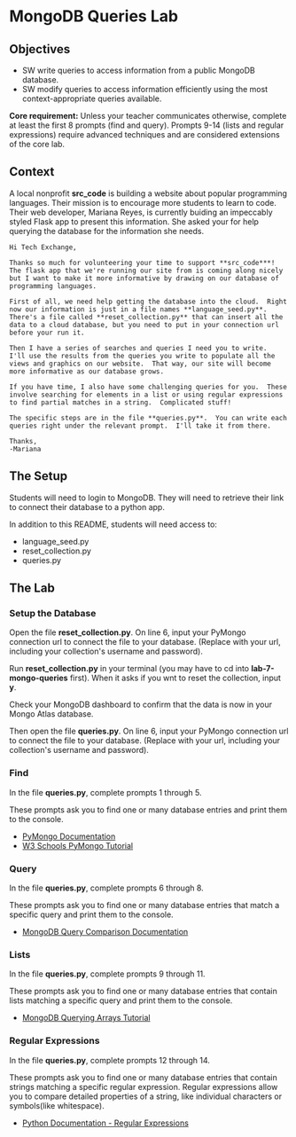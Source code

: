 # MongoDB Queries Lab

## Objectives

* SW write queries to access information from a public MongoDB database. 
* SW modify queries to access information efficiently using the most context-appropriate queries available.

**Core requirement:** Unless your teacher communicates otherwise, complete at least the first 8 prompts (find and query).  Prompts 9-14 (lists and regular expressions) require advanced techniques and are considered extensions of the core lab.

## Context
A local nonprofit **src_code** is building a website about popular programming languages.  Their mission is to encourage more students to learn to code.  Their web developer, Mariana Reyes, is currently buiding an impeccably styled Flask app to present this information.  She asked your for help querying the database for the information she needs.

    Hi Tech Exchange,

    Thanks so much for volunteering your time to support **src_code***!  The flask app that we're running our site from is coming along nicely but I want to make it more informative by drawing on our database of programming languages.

    First of all, we need help getting the database into the cloud.  Right now our information is just in a file names **language_seed.py**.  There's a file called **reset_collection.py** that can insert all the data to a cloud database, but you need to put in your connection url before your run it.

    Then I have a series of searches and queries I need you to write.  I'll use the results from the queries you write to populate all the views and graphics on our website.  That way, our site will become more informative as our database grows.

    If you have time, I also have some challenging queries for you.  These involve searching for elements in a list or using regular expressions to find partial matches in a string.  Complicated stuff!

    The specific steps are in the file **queries.py**.  You can write each queries right under the relevant prompt.  I'll take it from there.
    
    Thanks,
    -Mariana

## The Setup
Students will need to login to MongoDB.  They will need to retrieve their link to connect their database to a python app.

In addition to this README, students will need access to:
* language_seed.py
* reset_collection.py
* queries.py

## The Lab

### Setup the Database
Open the file **reset_collection.py**.  On line 6, input your PyMongo connection url to connect the file to your database.  (Replace <url> with your url, including your collection's username and password).

Run **reset_collection.py** in your terminal (you may have to cd into **lab-7-mongo-queries** first).  When it asks if you wnt to reset the collection, input **y**.

Check your MongoDB dashboard to confirm that the data is now in your Mongo Atlas database.

Then open the file **queries.py**.  On line 6, input your PyMongo connection url to connect the file to your database.  (Replace <url> with your url, including your collection's username and password).

### Find
In the file **queries.py**, complete prompts 1 through 5.

These prompts ask you to find one or many database entries and print them to the console.

* [PyMongo Documentation](https://pymongo.readthedocs.io/en/stable/tutorial.html) 
* [W3 Schools PyMongo Tutorial](https://www.w3schools.com/python/python_mongodb_getstarted.asp)

### Query
In the file **queries.py**, complete prompts 6 through 8.

These prompts ask you to find one or many database entries that match a specific query and print them to the console.

* [MongoDB Query Comparison Documentation](https://docs.mongodb.com/manual/reference/operator/query-comparison/)

### Lists
In the file **queries.py**, complete prompts 9 through 11.

These prompts ask you to find one or many database entries that contain lists matching a specific query and print them to the console.

* [MongoDB Querying Arrays Tutorial](https://docs.mongodb.com/manual/tutorial/query-arrays/)

### Regular Expressions
In the file **queries.py**, complete prompts 12 through 14.

These prompts ask you to find one or many database entries that contain strings matching a specific regular expression.  Regular expressions allow you to compare detailed properties of a string, like individual characters or symbols(like whitespace).

* [Python Documentation - Regular Expressions](https://docs.python.org/3/library/re.html)




